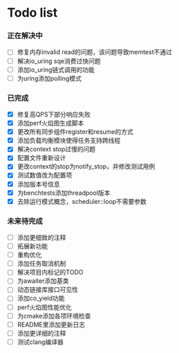 # Todo list

### 正在解决中

- [ ] 修复内存invalid read的问题，该问题导致memtest不通过
- [ ] 解决io_uring sqe消费过快问题
- [ ] 添加io_uring链式调用的功能
- [ ] 为uring添加polling模式

### 已完成

- [x] 修复高QPS下部分响应失败
- [x] 添加perf火焰图生成脚本
- [x] 更改所有同步组件register和resume的方式
- [x] 添加负载均衡模块使得任务支持跨线程
- [x] 解决context stop过慢的问题
- [x] 配置文件重新设计
- [x] 更改context的stop为notify_stop，并修改测试用例
- [x] 测试数值改为配置项
- [x] 添加版本号信息
- [x] 为benchtests添加threadpool版本
- [x] 去除运行模式概念，scheduler::loop不需要参数

### 未来待完成

- [ ] 添加更细致的注释
- [ ] 拓展新功能
- [ ] 重构优化
- [ ] 添加任务取消机制
- [ ] 解决项目内标记的TODO
- [ ] 为awaiter添加基类
- [ ] 动态链接库接口可见性
- [ ] 添加co_yield功能
- [ ] perf火焰图性能优化
- [ ] 为cmake添加各项环境检查
- [ ] README里添加更新日志
- [ ] 添加更详细的注释
- [ ] 测试clang编译器
